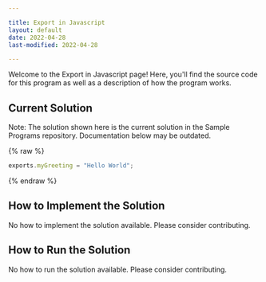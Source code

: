 ```yaml
---

title: Export in Javascript
layout: default
date: 2022-04-28
last-modified: 2022-04-28

---
```


Welcome to the Export in Javascript page! Here, you'll find the source code for this program as well as a description of how the program works.

## Current Solution

Note: The solution shown here is the current solution in the Sample Programs repository. Documentation below may be outdated.

{% raw %}

```Javascript
exports.myGreeting = "Hello World";

```

{% endraw %}

## How to Implement the Solution

No how to implement the solution available. Please consider contributing.

## How to Run the Solution

No how to run the solution available. Please consider contributing.